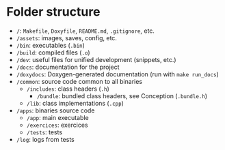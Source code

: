 # Folder structure

- `/`: `Makefile`, `Doxyfile`, `README.md`, `.gitignore`, etc.
- `/assets`: images, saves, config, etc.
- `/bin`: executables (`.bin`)
- `/build`: compiled files (`.o`)
- `/dev`: useful files for unified development (snippets, etc.)
- `/docs`: documentation for the project
- `/doxydocs`: Doxygen-generated documentation (run with `make run_docs`)
- `/common`: source code common to all binaries
	- `/includes`: class headers (`.h`)
		- `/bundle`: bundled class headers, see Conception (`.bundle.h`)
	- `/lib`: class implementations (`.cpp`)
- `/apps`: binaries source code
	- `/app`: main executable
	- `/exercices`: exercices
	- `/tests`: tests
- `/log`: logs from tests
